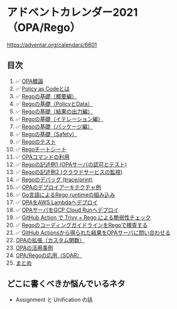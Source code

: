 # アドベントカレンダー2021（OPA/Rego）

https://adventar.org/calendars/6601

## 目次

1. ✅ [OPA概論](../articles/69553e82b34c20.md)
1. ✅ [Policy as Codeとは](../articles/94e456baf9ffec.md)
1. ✅ [Regoの基礎（概要編）](../articles/5b1cd56b4b3f4f.md)
1. ✅ [Regoの基礎（PolicyとData）](../articles/752b9234af7cc8.md)
1. ✅ [Regoの基礎（結果の出力編）](../articles/c24085137ca798.md)
1. ✅ [Regoの基礎（イテレーション編）](../articles/b0d3c7f7377609.md)
1. ✅ [Regoの基礎（パッケージ編）](../articles/2fccdcd07b874e.md)
1. ✅ [Regoの基礎（Safety）](../articles/075920f4a0529e.md)
1. ✅ [Regoのテスト](../articles/85c9992f601068.md)
1. ✅ [Regoチートシート](../articles/07525213a6c3ff.md)
1. ✅ [OPAコマンドの利用](../articles/f00d3ca12e4102.md)
1. ✅ [Regoの記述例1 (OPAサーバの認可とテスト)](../articles/a8ce41c66a2fcc.md)
1. ✅ [Regoの記述例2 (クラウドサービスの監視)](../articles/24a74292150fff.md)
1. ✅ [Regoのデバッグ (trace/print)](../articles/89ce7831c245ef.md)
1. ✅ [OPAのデプロイアーキテクチャ例](../articles/0b401a4be783e8.md)
1. ✅ [Go言語によるRego runtimeの組み込み](../articles/ca51a5e5da72f4.md)
1. ✅ [OPAをAWS Lambdaへデプロイ](../articles/759d47f17ebd2e.md)
1. ✅ [OPAサーバをGCP Cloud Runへデプロイ](../articles/f305204605a7cf.md)
1. ✅ [GitHub Action で Trivy + Rego による脆弱性チェック](../articles/a8f8aac0ae6fb9.md)
1. ✅ [RegoのコーディングガイドラインをRegoで検査する](../articles/e0ab95bfd4da4d.md)
1. ✅ [GitHub Actionsから得られた結果をOPAサーバに問い合わせる](../articles/1311288523dad2.md)
1. [OPAの拡張（カスタム関数）](../articles/647dcd83039503.md)
1. [OPAの活用事例](../articles/a94734799f21ef.md)
1. [OPA/Regoの応用（SOAR）](../articles/1755527e782183.md)
1. [まとめ]()

## どこに書くべきか悩んでいるネタ

- Assignment と Unification の話
